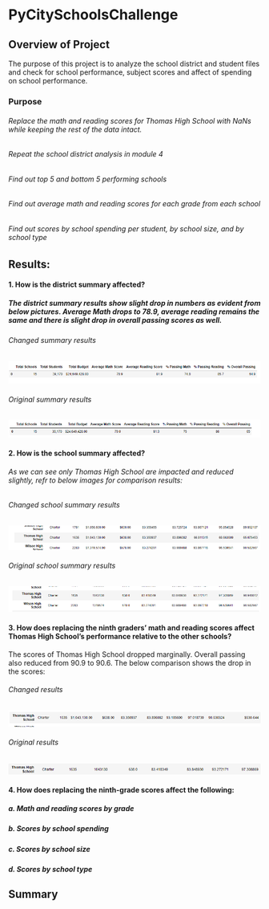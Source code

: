 # PyCitySchoolsChallenge
## Overview of Project
The purpose of this project is to analyze the school district and student files and check for school performance, subject scores and affect of spending on school performance.
### Purpose
###### Replace the math and reading scores for Thomas High School with NaNs while keeping the rest of the data intact. 
###### Repeat the school district analysis in module 4
###### Find out top 5 and bottom 5 performing schools
###### Find out average math and reading scores for each grade from each school
###### Find out scores by school spending per student, by school size, and by school type


## Results: 

#### 1. How is the district summary affected?
##### The district summary results show slight drop in numbers as evident from below pictures. Average Math drops to 78.9, average reading remains the same and there is slight drop in overall passing scores as well.

###### Changed summary results

![alt text](https://github.com/vd1310/PyCitySchoolsChallenge/blob/main/Resources/Changed%20summary.PNG)


###### Original summary results
![alt text](https://github.com/vd1310/PyCitySchoolsChallenge/blob/main/Resources/disctrict%20summary_old.PNG)


#### 2. How is the school summary affected? 
###### As we can see only Thomas High School are impacted and reduced slightly, refr to below images for comparison results:

###### Changed school summary results

![alt text](https://github.com/vd1310/PyCitySchoolsChallenge/blob/main/Resources/schoolsummarynew.PNG)


###### Original school summary results

![alt text](https://github.com/vd1310/PyCitySchoolsChallenge/blob/main/Resources/schoolsummaryold.PNG)

#### 3. How does replacing the ninth graders’ math and reading scores affect Thomas High School’s performance relative to the other schools?
The scores of Thomas High School dropped marginally. Overall passing also reduced from 90.9 to 90.6. The below comparison shows the drop in the scores:

###### Changed results
![alt text](https://github.com/vd1310/PyCitySchoolsChallenge/blob/main/Resources/ths_new.PNG)

###### Original results
![alt text](https://github.com/vd1310/PyCitySchoolsChallenge/blob/main/Resources/ths_old.PNG)


#### 4. How does replacing the ninth-grade scores affect the following:

#####   a. Math and reading scores by grade

#####   b. Scores by school spending

#####   c. Scores by school size

#####   d. Scores by school type

## Summary
